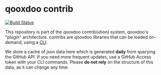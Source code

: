 #  qooxdoo contrib 
[![Build Status](https://travis-ci.org/qooxdoo/qx-contrib.svg?branch=master)](https://travis-ci.org/qooxdoo/qx-contrib)

This repository is part of the qooxdoo contrib(ution) system, qooxdoo's "plugin" architecture. contribs are qooxdoo libraries that 
can be loaded on-demand, using a [CLI](https://github.com/qooxdoo/qooxdoo-cli#qooxdoo-command-line-interface). 

We store a cache of json data here which is generated **daily** from querying the GitHub API. If you need more frequent updates, use a GitHub Access token with your CLI commands. Please **do not rely** on the structure of this data, as it can change any time.


